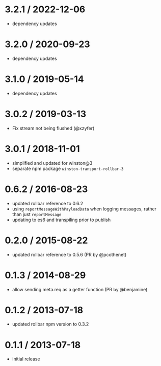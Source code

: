 3.2.1 / 2022-12-06
==================
  * dependency updates

3.2.0 / 2020-09-23
==================
  * dependency updates

3.1.0 / 2019-05-14
==================
  * dependency updates

3.0.2 / 2019-03-13
==================
  * Fix stream not being flushed (@xzyfer)

3.0.1 / 2018-11-01
==================
  * simplified and updated for winston@3
  * separate npm package `winston-transport-rollbar-3`

0.6.2 / 2016-08-23
==================
  * updated rollbar reference to 0.6.2
  * using `reportMessageWithPayloadData` when logging messages, rather than just `reportMessage`
  * updating to es6 and transpiling prior to publish

0.2.0 / 2015-08-22
==================
  * updated rollbar reference to 0.5.6 (PR by @pcothenet)

0.1.3 / 2014-08-29
==================
  * allow sending meta.req as a getter function (PR by @benjamine)

0.1.2 / 2013-07-18
==================
  * updated rollbar npm version to 0.3.2

0.1.1 / 2013-07-18
==================
  * initial release
